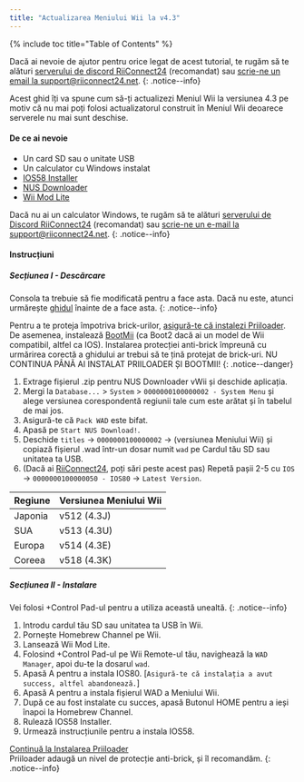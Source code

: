 ```yaml
---
title: "Actualizarea Meniului Wii la v4.3"
---
```


{% include toc title="Table of Contents" %}

Dacă ai nevoie de ajutor pentru orice legat de acest tutorial, te rugăm să te alături [serverului de discord RiiConnect24](https://discord.gg/rc24) (recomandat) sau [scrie-ne un email la support@riiconnect24.net](mailto:support@riiconnect24.net).
{: .notice--info}

Acest ghid îți va spune cum să-ți actualizezi Meniul Wii la versiunea 4.3 pe motiv că nu mai poți folosi actualizatorul construit în Meniul Wii deoarece serverele nu mai sunt deschise.

#### De ce ai nevoie
* Un card SD sau o unitate USB
* Un calculator cu Windows instalat
* [IOS58 Installer](https://oscwii.org/library/app/ios58-installer)
* [NUS Downloader](https://github.com/WiiDatabase/nusdownloader/releases/latest)
* [Wii Mod Lite](https://oscwii.org/library/app/WiiModLite)

Dacă nu ai un calculator Windows, te rugăm să te alături [serverului de Discord RiiConnect24](https://discord.gg/rc24) (recomandat) sau [scrie-ne un e-mail la support@riiconnect24.net](mailto:support@riiconnect24.net).
{: .notice--info}

#### Instrucțiuni

##### Secțiunea I - Descărcare

Consola ta trebuie să fie modificată pentru a face asta. Dacă nu este, atunci urmărește [ghidul](get-started) înainte de a face asta.
{: .notice--info}

Pentru a te proteja împotriva brick-urilor, [asigură-te că instalezi Priiloader](priiloader). De asemenea, instalează [BootMii](bootmii) (ca Boot2 dacă ai un model de Wii compatibil, altfel ca IOS). Instalarea protecției anti-brick împreună cu urmărirea corectă a ghidului ar trebui să te țină protejat de brick-uri. NU CONTINUA PÂNĂ AI INSTALAT PRIILOADER ȘI BOOTMII!
{: .notice--danger}

1. Extrage fișierul .zip pentru NUS Downloader vWii și deschide aplicația.
2. Mergi la `Database...` > `System` > `0000000100000002 - System Menu` și alege versiunea corespondentă regiunii tale cum este arătat și în tabelul de mai jos.
3. Asigură-te că `Pack WAD` este bifat.
4. Apasă pe `Start NUS Download!`.
5. Deschide `titles` -> `0000000100000002` -> (versiunea Meniului Wii) și copiază fișierul .wad într-un dosar numit `wad` pe Cardul tău SD sau unitatea ta USB.
6. (Dacă ai [RiiConnect24](riiconnect24), poți sări peste acest pas) Repetă pașii 2-5 cu `IOS` -> `0000000100000050 - IOS80` -> `Latest Version`.

| Regiune | Versiunea Meniului Wii |
| ------- | ---------------------- |
| Japonia | v512 (4.3J)            |
| SUA     | v513 (4.3U)            |
| Europa  | v514 (4.3E)            |
| Coreea  | v518 (4.3K)            |

##### Secțiunea II - Instalare

Vei folosi +Control Pad-ul pentru a utiliza această unealtă.
{: .notice--info}

1. Introdu cardul tău SD sau unitatea ta USB în Wii.
2. Pornește Homebrew Channel pe Wii.
3. Lansează Wii Mod Lite.
4. Folosind +Control Pad-ul pe Wii Remote-ul tău, navighează la `WAD Manager`, apoi du-te la dosarul `wad`.
5. Apasă A pentru a instala IOS80. [`Asigură-te că instalația a avut success, altfel abandonează.`]
6. Apasă A pentru a instala fișierul WAD a Meniului Wii.
7. După ce au fost instalate cu succes, apasă Butonul HOME pentru a ieși înapoi la Homebrew Channel.
8. Rulează IOS58 Installer.
9. Urmează instrucțiunile pentru a instala IOS58.

[Continuă la Instalarea Priiloader](priiloader)<br> Priiloader adaugă un nivel de protecție anti-brick, și îl recomandăm.
{: .notice--info}
